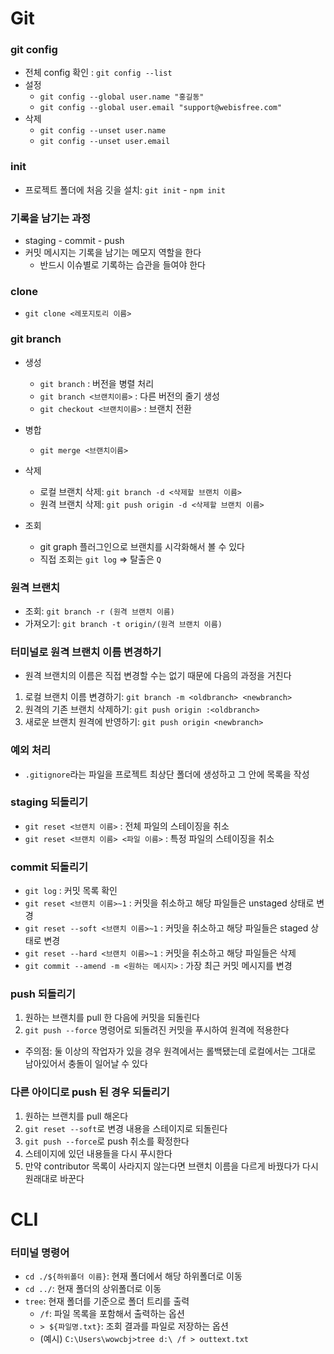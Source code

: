 # Git
### git config
- 전체 config 확인 : `git config --list`
- 설정
  - `git config --global user.name "홍길동"`
  - `git config --global user.email "support@webisfree.com"`
- 삭제
  - `git config --unset user.name`
  - `git config --unset user.email`

### init
- 프로젝트 폴더에 처음 깃을 설치: `git init` - `npm init`

### 기록을 남기는 과정
- staging - commit - push
- 커밋 메시지는 기록을 남기는 메모지 역할을 한다
  - 반드시 이슈별로 기록하는 습관을 들여야 한다

### clone
- `git clone <레포지토리 이름>`

### git branch
- 생성
  - `git branch` : 버전을 병렬 처리
  - `git branch <브랜치이름>` : 다른 버전의 줄기 생성
  - `git checkout <브랜치이름>` : 브랜치 전환

- 병합
  - `git merge <브랜치이름>`

- 삭제
  - 로컬 브랜치 삭제: `git branch -d <삭제할 브랜치 이름>`
  - 원격 브랜치 삭제: `git push origin -d <삭제할 브랜치 이름>`

- 조회
  - git graph 플러그인으로 브랜치를 시각화해서 볼 수 있다
  - 직접 조회는 `git log` => 탈출은 `Q`

### 원격 브랜치
- 조회: `git branch -r (원격 브랜치 이름)`
- 가져오기: `git branch -t origin/(원격 브랜치 이름)`

### 터미널로 원격 브랜치 이름 변경하기
- 원격 브랜치의 이름은 직접 변경할 수는 없기 때문에 다음의 과정을 거친다
1. 로컬 브랜치 이름 변경하기: `git branch -m <oldbranch> <newbranch>`
2. 원격의 기존 브랜치 삭제하기: `git push origin :<oldbranch>`
3. 새로운 브랜치 원격에 반영하기: `git push origin <newbranch>`

### 예외 처리
- `.gitignore`라는 파일을 프로젝트 최상단 폴더에 생성하고 그 안에 목록을 작성

### staging 되돌리기
- `git reset <브랜치 이름>` : 전체 파일의 스테이징을 취소
- `git reset <브랜치 이름> <파일 이름>` : 특정 파일의 스테이징을 취소

### commit 되돌리기
- `git log` : 커밋 목록 확인
- `git reset <브랜치 이름>~1` : 커밋을 취소하고 해당 파일들은 unstaged 상태로 변경
- `git reset --soft <브랜치 이름>~1` : 커밋을 취소하고 해당 파일들은 staged 상태로 변경
- `git reset --hard <브랜치 이름>~1` : 커밋을 취소하고 해당 파일들은 삭제
- `git commit --amend -m <원하는 메시지>` : 가장 최근 커밋 메시지를 변경

### push 되돌리기
1. 원하는 브랜치를 pull 한 다음에 커밋을 되돌린다
2. `git push --force` 명령어로 되돌려진 커밋을 푸시하여 원격에 적용한다
- 주의점: 둘 이상의 작업자가 있을 경우 원격에서는 롤백됐는데 로컬에서는 그대로 남아있어서 충돌이 일어날 수 있다

### 다른 아이디로 push 된 경우 되돌리기
1. 원하는 브랜치를 pull 해온다
2. `git reset --soft`로 변경 내용을 스테이지로 되돌린다
3. `git push --force`로 push 취소를 확정한다
4. 스테이지에 있던 내용들을 다시 푸시한다
5. 만약 contributor 목록이 사라지지 않는다면 브랜치 이름을 다르게 바꿨다가 다시 원래대로 바꾼다

# CLI
### 터미널 명령어
- `cd ./${하위폴더 이름}`: 현재 폴더에서 해당 하위폴더로 이동
- `cd ../`: 현재 폴더의 상위폴더로 이동
- `tree`: 현재 폴더를 기준으로 폴더 트리를 출력
  - `/f`: 파일 목록을 포함해서 출력하는 옵션
  - `> ${파일명.txt}`: 조회 결과를 파일로 저장하는 옵션
  - (예시) `C:\Users\wowcbj>tree d:\ /f > outtext.txt`


